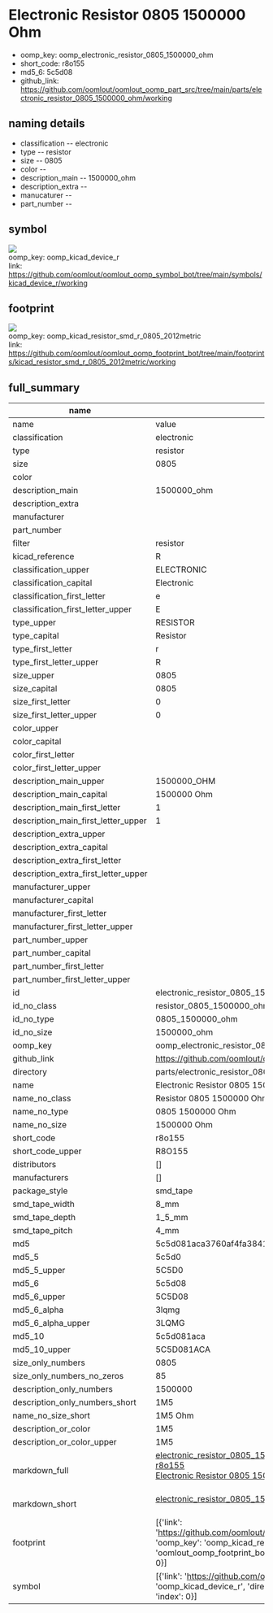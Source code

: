 # Electronic Resistor 0805 1500000 Ohm

  
* oomp_key: oomp_electronic_resistor_0805_1500000_ohm 
* short_code: r8o155
* md5_6: 5c5d08  
* github_link: https://github.com/oomlout/oomlout_oomp_part_src/tree/main/parts/electronic_resistor_0805_1500000_ohm/working  
## naming details
* classification -- electronic
* type -- resistor
* size -- 0805
* color -- 
* description_main -- 1500000_ohm
* description_extra -- 
* manucaturer -- 
* part_number -- 



## symbol

![](symbol/{index}/working/working_600.png)  
oomp_key: oomp_kicad_device_r  
link: https://github.com/oomlout/oomlout_oomp_symbol_bot/tree/main/symbols/kicad_device_r/working  

## footprint

![](footprint/{index}/working/working_600.png)  
oomp_key: oomp_kicad_resistor_smd_r_0805_2012metric  
link: https://github.com/oomlout/oomlout_oomp_footprint_bot/tree/main/footprints/kicad_resistor_smd_r_0805_2012metric/working  

## full_summary
| name | value | 
| --- | --- | 
| name | value | 
| classification | electronic | 
| type | resistor | 
| size | 0805 | 
| color |  | 
| description_main | 1500000_ohm | 
| description_extra |  | 
| manufacturer |  | 
| part_number |  | 
| filter | resistor | 
| kicad_reference | R | 
| classification_upper | ELECTRONIC | 
| classification_capital | Electronic | 
| classification_first_letter | e | 
| classification_first_letter_upper | E | 
| type_upper | RESISTOR | 
| type_capital | Resistor | 
| type_first_letter | r | 
| type_first_letter_upper | R | 
| size_upper | 0805 | 
| size_capital | 0805 | 
| size_first_letter | 0 | 
| size_first_letter_upper | 0 | 
| color_upper |  | 
| color_capital |  | 
| color_first_letter |  | 
| color_first_letter_upper |  | 
| description_main_upper | 1500000_OHM | 
| description_main_capital | 1500000 Ohm | 
| description_main_first_letter | 1 | 
| description_main_first_letter_upper | 1 | 
| description_extra_upper |  | 
| description_extra_capital |  | 
| description_extra_first_letter |  | 
| description_extra_first_letter_upper |  | 
| manufacturer_upper |  | 
| manufacturer_capital |  | 
| manufacturer_first_letter |  | 
| manufacturer_first_letter_upper |  | 
| part_number_upper |  | 
| part_number_capital |  | 
| part_number_first_letter |  | 
| part_number_first_letter_upper |  | 
| id | electronic_resistor_0805_1500000_ohm | 
| id_no_class | resistor_0805_1500000_ohm | 
| id_no_type | 0805_1500000_ohm | 
| id_no_size | 1500000_ohm | 
| oomp_key | oomp_electronic_resistor_0805_1500000_ohm | 
| github_link | https://github.com/oomlout/oomlout_oomp_part_src/tree/main/parts/electronic_resistor_0805_1500000_ohm/working | 
| directory | parts/electronic_resistor_0805_1500000_ohm | 
| name | Electronic Resistor 0805 1500000 Ohm | 
| name_no_class | Resistor 0805 1500000 Ohm | 
| name_no_type | 0805 1500000 Ohm | 
| name_no_size | 1500000 Ohm | 
| short_code | r8o155 | 
| short_code_upper | R8O155 | 
| distributors | [] | 
| manufacturers | [] | 
| package_style | smd_tape | 
| smd_tape_width | 8_mm | 
| smd_tape_depth | 1_5_mm | 
| smd_tape_pitch | 4_mm | 
| md5 | 5c5d081aca3760af4fa3841682c70272 | 
| md5_5 | 5c5d0 | 
| md5_5_upper | 5C5D0 | 
| md5_6 | 5c5d08 | 
| md5_6_upper | 5C5D08 | 
| md5_6_alpha | 3lqmg | 
| md5_6_alpha_upper | 3LQMG | 
| md5_10 | 5c5d081aca | 
| md5_10_upper | 5C5D081ACA | 
| size_only_numbers | 0805 | 
| size_only_numbers_no_zeros | 85 | 
| description_only_numbers | 1500000 | 
| description_only_numbers_short | 1M5 | 
| name_no_size_short | 1M5 Ohm | 
| description_or_color | 1M5 | 
| description_or_color_upper | 1M5 | 
| markdown_full | [electronic_resistor_0805_1500000_ohm](https://github.com/oomlout/oomlout_oomp_part_src/tree/main/parts/electronic_resistor_0805_1500000_ohm/working)<br>[r8o155](https://github.com/oomlout/oomlout_oomp_part_src/tree/main/parts/electronic_resistor_0805_1500000_ohm/working)<br>[Electronic Resistor 0805 1500000 Ohm](https://github.com/oomlout/oomlout_oomp_part_src/tree/main/parts/electronic_resistor_0805_1500000_ohm/working)<br><br> | 
| markdown_short | [electronic_resistor_0805_1500000_ohm](https://github.com/oomlout/oomlout_oomp_part_src/tree/main/parts/electronic_resistor_0805_1500000_ohm/working)<br><br> | 
| footprint | [{'link': 'https://github.com/oomlout/oomlout_oomp_footprint_bot/tree/main/foootprntss/kicad_resistor_smd_r_0805_2012metric', 'oomp_key': 'oomp_kicad_resistor_smd_r_0805_2012metric', 'directory': 'oomlout_oomp_footprint_bot/footprints/kicad_resistor_smd_r_0805_2012metric//working/working.kicad_mod', 'index': 0}] | 
| symbol | [{'link': 'https://github.com/oomlout/oomlout_oomp_symbol_bot/tree/main/symbols/kicad_device_r', 'oomp_key': 'oomp_kicad_device_r', 'directory': 'oomlout_oomp_symbol_bot/symbols/kicad_device_r//working/working.kicad_sym', 'index': 0}] | 
